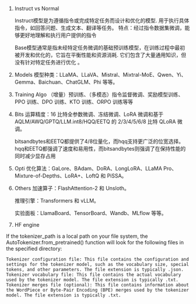 1. Instruct vs Normal

    Instruct模型是为遵循指令或完成特定任务而设计和优化的模型. 用于执行具体指令，如回答问题、生成文本、翻译等任务。
    特点：经过指令数据集微调，能够更好地理解和执行用户提供的指令

    Base模型通常是指未经特定任务微调的基础预训练模型，在训练过程中最初被开发和优化的，它旨在平衡性能和资源消耗. 它们包含了大量通用知识，但没有针对特定任务进行优化
    。

2. Models
    模型种类：LLaMA、LLaVA、Mistral、Mixtral-MoE、Qwen、Yi、Gemma、Baichuan、ChatGLM、Phi 等等。

3. Training Algo
    （增量）预训练、（多模态）指令监督微调、奖励模型训练、PPO 训练、DPO 训练、KTO 训练、ORPO 训练等等

4. Bits
    运算精度：16 比特全参数微调、冻结微调、LoRA 微调和基于 AQLM/AWQ/GPTQ/LLM.int8/HQQ/EETQ 的 2/3/4/5/6/8 比特 QLoRA 微调。

    bitsandbytes和EETQ都提供了4/8位量化，而hqq支持更广泛的位宽选择。hqq和EETQ都强调了速度和易用性，而bitsandbytes则强调了在保持性能的同时减少显存占用

5. Opti
    优化算法：GaLore、BAdam、DoRA、LongLoRA、LLaMA Pro、Mixture-of-Depths、LoRA+、LoftQ 和 PiSSA。

6. Others
    加速算子：FlashAttention-2 和 Unsloth。

    推理引擎：Transformers 和 vLLM。

    实验面板：LlamaBoard、TensorBoard、Wandb、MLflow 等等。
    
7. HF engine

  If the tokenizer_path is a local path on your file system, the AutoTokenizer.from_pretrained() function will look for the following files in the specified directory:
  
    Tokenizer configuration file: This file contains the configuration and settings for the tokenizer model, such as the vocabulary size, special tokens, and other parameters. The file extension is typically .json.
    Tokenizer vocabulary file: This file contains the actual vocabulary used by the tokenizer model. The file extension is typically .txt.
    Tokenizer merges file (optional): This file contains information about the WordPiece or Byte-Pair Encoding (BPE) merges used by the tokenizer model. The file extension is typically .txt.

